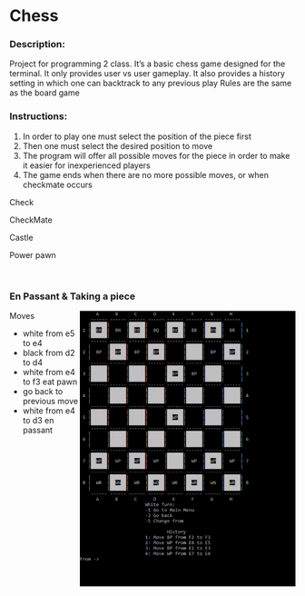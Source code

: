 # Chess


### Description:
  Project for programming 2 class.
  It’s a basic chess game designed for the terminal.
  It only provides user vs user gameplay.
  It also provides a history setting in which one can backtrack to any previous play
  Rules are the same as the board game
  
  
 ### Instructions:
  1. In order to play one must select the position of the piece first
  2. Then one must select the desired position to move
  3. The program will offer all possible moves for the piece in order to make it easier for inexperienced players 
  4. The game ends when there are no more possible moves, or when checkmate occurs
  
  Check
 
 CheckMate
 
 Castle
 
 Power pawn
 
 <br/>

### En Passant & Taking a piece

  <img src="https://github.com/Jcvarela/Chess/blob/master/images/finish.gif" align="right" width="380"/>
  
  Moves
  - white from e5 to e4
  - black from d2 to d4
  - white from e4 to f3 eat pawn
  - go back to previous move
  - white from e4 to d3 en passant
  
  

